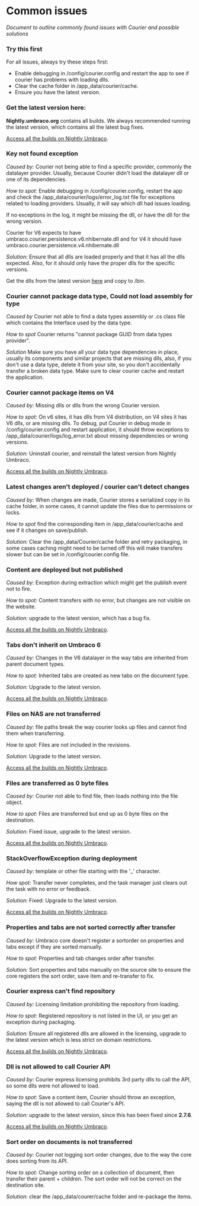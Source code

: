 # Common issues

_Document to outline commonly found issues with Courier and possible solutions_

### Try this first
For all issues, always try these steps first:
- Enable debugging in /config/courier.config and restart the app to see if courier has problems with loading dlls.
- Clear the cache folder in /app_data/courier/cache.
- Ensure you have the latest version.

### Get the latest version here:
**Nightly.umbraco.org** contains all builds. We always recommended running the latest version, which contains all the latest bug fixes.

[Access all the builds on Nightly Umbraco](http://nightly.umbraco.org/?container=umbraco-courier-release).

### Key not found exception
*Caused by:* Courier not being able to find a specific provider, commonly the datalayer provider. Usually, because Courier didn't load the datalayer dll or one of its dependencies. 

*How to spot:* Enable debugging in /config/courier.config, restart the app and check the 
/app_data/courier/logs/error_log.txt file for exceptions related to loading providers. Usually, it will say which dll had issues loading. 

If no exceptions in the log, it might be missing the dll, or have the dll for the wrong version.

Courier for V6 expects to have umbraco.courier.persistence.v6.nhibernate.dll and for V4 it should have 
umbraco.courier.persistence.v4.nhibernate.dll

*Solution:* Ensure that all dlls are loaded properly and that it has all the dlls expected. Also, for it should only have
the proper dlls for the specific versions. 

Get the dlls from the latest version [here](http://nightly.umbraco.org/?container=umbraco-courier-release) and copy to /bin.

### Courier cannot package data type, Could not load assembly for type
*Caused by* Courier not able to find a data types assembly or .cs class file which contains the Interface used
by the data type.

*How to spot* Courier returns "cannot package GUID from data types provider".

*Solution* Make sure you have all your data type dependencies in place, usually its components and similar projects
that are missing dlls, also, if you don't use a data type, delete it from your site, so you don't accidentally 
transfer a broken data type. Make sure to clear courier cache and restart the application.

### Courier cannot package items on V4
*Caused by:* Missing dlls or dlls from the wrong Courier version.

*How to spot:* On v6 sites, it has dlls from V4 distribution, on V4 sites it has V6 dlls, or are missing dlls. To debug,
put Courier in debug mode in /config/courier.config and restart application, it should throw exceptions to 
/app_data/courier/logs/log_error.txt about missing dependencies or wrong versions.

*Solution:* Uninstall courier, and reinstall the latest version from Nightly Umbraco.

[Access all the builds on Nightly Umbraco](http://nightly.umbraco.org/?container=umbraco-courier-release).

### Latest changes aren't deployed / courier can't detect changes
*Caused by:* When changes are made, Courier stores a serialized copy in its cache folder, in some cases, it cannot update
the files due to permissions or locks.

*How to spot* find the corresponding item in /app_data/courier/cache and see if it changes on save/publish.

*Solution:* Clear the /app_data/Courier/cache folder and retry packaging, in some cases caching might need to be turned off
this will make transfers slower but can be set in /config/courier.config file.

### Content are deployed but not published
*Caused by:* Exception during extraction which might get the publish event not to fire.

*How to spot:* Content transfers with no error, but changes are not visible on the website.

*Solution:* upgrade to the latest version, which has a bug fix.

[Access all the builds on Nightly Umbraco](http://nightly.umbraco.org/?container=umbraco-courier-release).

### Tabs don't inherit on Umbraco 6
*Caused by:* Changes in the V6 datalayer in the way tabs are inherited from parent document types.

*How to spot:* Inherited tabs are created as new tabs on the document type.

*Solution:* Upgrade to the latest version.

[Access all the builds on Nightly Umbraco](http://nightly.umbraco.org/?container=umbraco-courier-release).

### Files on NAS are not transferred
*Caused by:* file paths break the way courier looks up files and cannot find them when transferring.

*How to spot:* Files are not included in the revisions.

*Solution:* Upgrade to the latest version.

[Access all the builds on Nightly Umbraco](http://nightly.umbraco.org/?container=umbraco-courier-release).

### Files are transferred as 0 byte files
*Caused by:* Courier not able to find file, then loads nothing into the file object.

*How to spot:* Files are transferred but end up as 0 byte files on the destination.

*Solution:* Fixed issue, upgrade to the latest version.

[Access all the builds on Nightly Umbraco](http://nightly.umbraco.org/?container=umbraco-courier-release).

### StackOverflowException during deployment
*Caused by:* template or other file starting with the '_' character.

*How spot:* Transfer never completes, and the task manager just clears out the task with no error or feedback.

*Solution:* Fixed: Upgrade to the latest version.

[Access all the builds on Nightly Umbraco](http://nightly.umbraco.org/?container=umbraco-courier-release).

### Properties and tabs are not sorted correctly after transfer
*Caused by:* Umbraco core doesn't register a sortorder on properties and tabs except if they are sorted manually.

*How to spot:* Properties and tab changes order after transfer.

*Solution:* Sort properties and tabs manually on the source site to ensure the core registers the sort order,
save item and re-transfer to fix.

### Courier express can't find repository
*Caused by:* Licensing limitation prohibiting the repository from loading.

*How to spot:* Registered repository is not listed in the UI, or you get an exception during packaging.

*Solution:* Ensure all registered dlls are allowed in the licensing, upgrade to the latest version which is less strict on domain 
restrictions.

[Access all the builds on Nightly Umbraco](http://nightly.umbraco.org/?container=umbraco-courier-release).

### Dll is not allowed to call Courier API
*Caused by:* Courier express licensing prohibits 3rd party dlls to call the API, so some dlls were not allowed to 
load.

*How to spot:* Save a content item, Courier should throw an exception, saying the dll is not allowed to call Courier's
API.

*Solution:* upgrade to the latest version, since this has been fixed since **2.7.6**.

[Access all the builds on Nightly Umbraco](http://nightly.umbraco.org/?container=umbraco-courier-release).

### Sort order on documents is not transferred
*Caused by:* Courier not logging sort order changes, due to the way the core does sorting from its API.

*How to spot:* Change sorting order on a collection of document, then transfer their parent + children. The sort order will not 
be correct on the destination site.

*Solution:* clear the /app_data/courer/cache folder and re-package the items.
